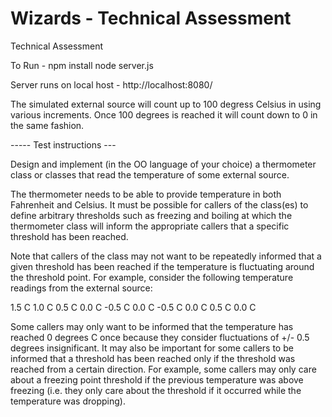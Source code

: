 # Wizards - Technical Assessment
Technical Assessment

To Run - 
npm install
node server.js

Server runs on local host - http://localhost:8080/ 

The simulated external source will count up to 100 degress Celsius in using various increments. Once 100 degrees is reached it will count down to 0 in the same fashion. 



----- Test instructions ---

Design and implement (in the OO language of your choice) a thermometer class or classes that read the temperature of some external source. 

The thermometer needs to be able to provide temperature in both Fahrenheit and Celsius.  It must be possible for callers of the class(es) to define arbitrary thresholds such as freezing and boiling at which the thermometer class will inform the appropriate callers that a specific threshold has been reached. 

Note that callers of the class may not want to be repeatedly informed that a given threshold has been reached if the temperature is fluctuating around the threshold point. For example, consider the following temperature readings from the external source:

1.5 C
1.0 C
0.5 C
0.0 C
-0.5 C
0.0 C
-0.5 C
0.0 C
0.5 C
0.0 C

Some callers may only want to be informed that the temperature has reached 0 degrees C once because they consider fluctuations of +/- 0.5 degrees insignificant. It may also be important for some callers to be informed that a threshold has been reached only if the threshold was reached from a certain direction. For example, some callers may only care about a freezing point threshold if the previous temperature was above freezing (i.e. they only care about the threshold if it occurred while the temperature was dropping).
